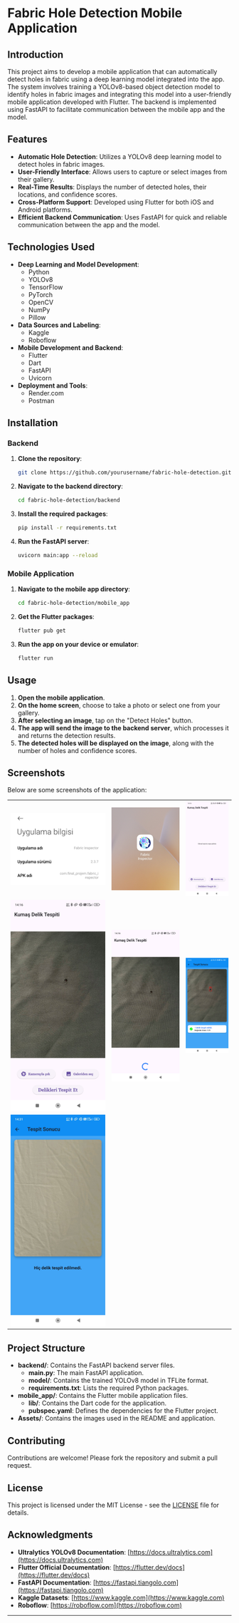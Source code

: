 # Fabric Hole Detection Mobile Application

## Introduction

This project aims to develop a mobile application that can automatically detect holes in fabric using a deep learning model integrated into the app. The system involves training a YOLOv8-based object detection model to identify holes in fabric images and integrating this model into a user-friendly mobile application developed with Flutter. The backend is implemented using FastAPI to facilitate communication between the mobile app and the model.

## Features

- **Automatic Hole Detection**: Utilizes a YOLOv8 deep learning model to detect holes in fabric images.
- **User-Friendly Interface**: Allows users to capture or select images from their gallery.
- **Real-Time Results**: Displays the number of detected holes, their locations, and confidence scores.
- **Cross-Platform Support**: Developed using Flutter for both iOS and Android platforms.
- **Efficient Backend Communication**: Uses FastAPI for quick and reliable communication between the app and the model.

## Technologies Used

- **Deep Learning and Model Development**:
  - Python
  - YOLOv8
  - TensorFlow
  - PyTorch
  - OpenCV
  - NumPy
  - Pillow
- **Data Sources and Labeling**:
  - Kaggle
  - Roboflow
- **Mobile Development and Backend**:
  - Flutter
  - Dart
  - FastAPI
  - Uvicorn
- **Deployment and Tools**:
  - Render.com
  - Postman

## Installation

### Backend

1. **Clone the repository**:

   ```bash
   git clone https://github.com/yourusername/fabric-hole-detection.git
   ```

2. **Navigate to the backend directory**:

   ```bash
   cd fabric-hole-detection/backend
   ```

3. **Install the required packages**:

   ```bash
   pip install -r requirements.txt
   ```

4. **Run the FastAPI server**:

   ```bash
   uvicorn main:app --reload
   ```

### Mobile Application

1. **Navigate to the mobile app directory**:

   ```bash
   cd fabric-hole-detection/mobile_app
   ```

2. **Get the Flutter packages**:

   ```bash
   flutter pub get
   ```

3. **Run the app on your device or emulator**:

   ```bash
   flutter run
   ```

## Usage

1. **Open the mobile application**.
2. **On the home screen**, choose to take a photo or select one from your gallery.
3. **After selecting an image**, tap on the "Detect Holes" button.
4. **The app will send the image to the backend server**, which processes it and returns the detection results.
5. **The detected holes will be displayed on the image**, along with the number of holes and confidence scores.

## Screenshots

Below are some screenshots of the application:

|                                            |                                            |                                            |
|--------------------------------------------|--------------------------------------------|--------------------------------------------|
| ![Version Info](Assets/1_Version_Name_Version_Info.jpg) | ![Application Icon](Assets/2_Application_Icon.jpg) | ![Main Screen](Assets/3_Main_Screen_Interface.jpg) |
| ![Image Selected](Assets/3.1_Image_Selected.jpg) | ![Loading Animation](Assets/4_Loading_Animation.jpg) | ![Result Interface](Assets/5_Result_Interface.jpg) |
| ![No Detection](Assets/5.1_No_Detection.jpg) |                                            |                                            |

## Project Structure

- **backend/**: Contains the FastAPI backend server files.
  - **main.py**: The main FastAPI application.
  - **model/**: Contains the trained YOLOv8 model in TFLite format.
  - **requirements.txt**: Lists the required Python packages.
- **mobile_app/**: Contains the Flutter mobile application files.
  - **lib/**: Contains the Dart code for the application.
  - **pubspec.yaml**: Defines the dependencies for the Flutter project.
- **Assets/**: Contains the images used in the README and application.

## Contributing

Contributions are welcome! Please fork the repository and submit a pull request.

## License

This project is licensed under the MIT License - see the [LICENSE](LICENSE) file for details.

## Acknowledgments

- **Ultralytics YOLOv8 Documentation**: [https://docs.ultralytics.com](https://docs.ultralytics.com)
- **Flutter Official Documentation**: [https://flutter.dev/docs](https://flutter.dev/docs)
- **FastAPI Documentation**: [https://fastapi.tiangolo.com](https://fastapi.tiangolo.com)
- **Kaggle Datasets**: [https://www.kaggle.com](https://www.kaggle.com)
- **Roboflow**: [https://roboflow.com](https://roboflow.com)

---
